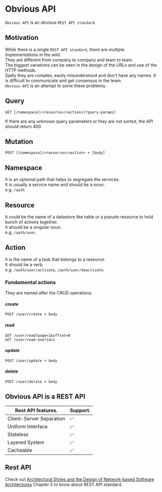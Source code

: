# Obvious API
`Obvious API` is an obvious `REST API standard`.

## Motivation
While there is a single `REST API standard`, there are multiple implementations in the wild.  
They are different from company to company and team to team.  
The biggest variations can be seen in the design of the URLs and use of the HTTP methods.  
Sadly they are complex, easily misunderstood and don't have any names.
It is difficult to communicate and get consensus in the team.  
`Obvious API` is an attempt to solve these problems.

## Query
```
GET [/namespace]/<resource>/<action>[?query-params]
```
If there are any unknown query parameters or they are not sorted, the API should return 400.

## Mutation
```
POST [/namespace]/<resource>/<action> + [body]
```
  
## Namespace
It is an optional path that helps to segregate the services.  
It is usually a service name and should be a noun.  
e.g. `/auth`

## Resource
It could be the name of a datastore like table or a pseudo resource to hold bunch of actions together.  
It should be a singular noun.  
e.g. `/auth/user`. 

## Action
It is the name of a task that belongs to a resource.  
It should be a verb.  
e.g. `/auth/user/activate`, `/auth/user/deactivate`. 

### Fundamental actions
They are named after the CRUD operations.

#### create
```
POST /user/create + body
```

#### read
```
GET /user/read?page=1&offset=0
GET /user/read-one?id=1
```

#### update
```
POST /user/update + body
```

#### delete
```
POST /user/delete + body
```

## Obvious API is a REST API

|Rest API features.       | Support.           |
|-------------------------|--------------------|
| Client-Server Separation| :white_check_mark: |
| Uniform Interface       | :white_check_mark: |
| Stateless               | :white_check_mark: |
| Layered System          | :white_check_mark: |
| Cacheable               | :white_check_mark: |

## Rest API
Check out [Architectural Styles and the Design of Network-based Software Architectures](https://www.ics.uci.edu/~fielding/pubs/dissertation/fielding_dissertation_2up.pdf) Chapter 5 to know about REST API standard.
